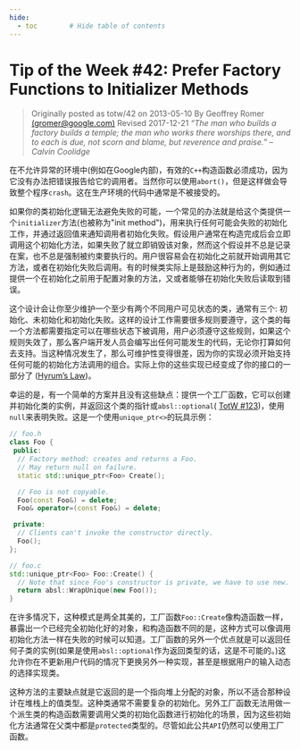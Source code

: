 ```yaml
---
hide:
  - toc        # Hide table of contents
---
```

# Tip of the Week #42: Prefer Factory Functions to Initializer Methods

> Originally posted as totw/42 on 2013-05-10
> By Geoffrey Romer [(gromer@google.com)](mailto:gromer@google.com)
> Revised 2017-12-21
> *“The man who builds a factory builds a temple; the man who works there worships there, and to each is due, not scorn and blame, but reverence and praise.” – Calvin Coolidge*

在不允许异常的环境中(例如在Google内部)，有效的`C++`构造函数必须成功，因为它没有办法把错误报告给它的调用者。当然你可以使用`abort()`，但是这样做会导致整个程序`crash`。这在生产环境的代码中通常是不被接受的。

如果你的类初始化逻辑无法避免失败的可能，一个常见的办法就是给这个类提供一个`initializer`方法(也被称为"init method")，用来执行任何可能会失败的初始化工作，并通过返回值来通知调用者初始化失败。假设用户通常在构造完成后会立即调用这个初始化方法，如果失败了就立即销毁该对象，然而这个假设并不总是记录在案，也不总是强制被约束要执行的。用户很容易会在初始化之前就开始调用其它方法，或者在初始化失败后调用。有的时候类实际上是鼓励这种行为的，例如通过提供一个在初始化之前用于配置对象的方法，又或者能够在初始化失败后读取到错误。

这个设计会让你至少维护一个至少有两个不同用户可见状态的类，通常有三个: 初始化、未初始化和初始化失败。这样的设计工作需要很多规则要遵守，这个类的每一个方法都需要指定可以在哪些状态下被调用，用户必须遵守这些规则，如果这个规则失效了，那么客户端开发人员会编写出任何可能发生的代码，无论你打算如何去支持。当这种情况发生了，那么可维护性变得很差，因为你的实现必须开始支持任何可能的初始化方法调用的组合。实际上你的这些实现已经变成了你的接口的一部分了 ([Hyrum’s Law](https://hyrumslaw.com/))。

幸运的是，有一个简单的方案并且没有这些缺点：提供一个工厂函数，它可以创建并初始化类的实例，并返回这个类的指针或`absl::optional`( [TotW #123](https://abseil.io/tips/123))，使用`null`来表明失败。这是一个使用`unique_ptr<>`的玩具示例：

```c++
// foo.h
class Foo {
 public:
  // Factory method: creates and returns a Foo.
  // May return null on failure.
  static std::unique_ptr<Foo> Create();

  // Foo is not copyable.
  Foo(const Foo&) = delete;
  Foo& operator=(const Foo&) = delete;

 private:
  // Clients can't invoke the constructor directly.
  Foo();
};

// foo.c
std::unique_ptr<Foo> Foo::Create() {
  // Note that since Foo's constructor is private, we have to use new.
  return absl::WrapUnique(new Foo());
}
```

在许多情况下，这种模式是两全其美的，工厂函数`Foo::Create`像构造函数一样，暴露出一个已经完全初始化好的对象，和构造函数不同的是，这种方式可以像调用初始化方法一样在失败的时候可以知道。工厂函数的另外一个优点就是可以返回任何子类的实例(如果是使用`absl::optional`作为返回类型的话，这是不可能的。)这允许你在不更新用户代码的情况下更换另外一种实现，甚至是根据用户的输入动态的选择实现类。

这种方法的主要缺点就是它返回的是一个指向堆上分配的对象，所以不适合那种设计在堆栈上的值类型。这种类通常不需要复杂的初始化。另外工厂函数无法用做一个派生类的构造函数需要调用父类的初始化函数进行初始化的场景，因为这些初始化方法通常在父类中都是`protected`类型的。尽管如此公共`API`仍然可以使用工厂函数。